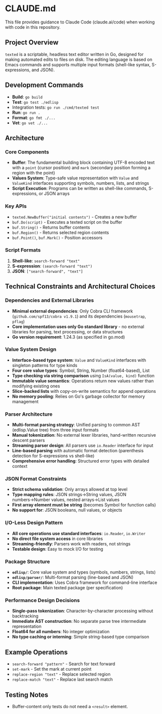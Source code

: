 # CLAUDE.md

This file provides guidance to Claude Code (claude.ai/code) when working with code in this repository.

## Project Overview

`texted` is a scriptable, headless text editor written in Go, designed for making automated edits to files on disk. The editing language is based on Emacs commands and supports multiple input formats (shell-like syntax, S-expressions, and JSON).

## Development Commands

- **Build**: `go build`
- **Test**: `go test ./edlisp`
- Integration tests: `go run ./cmd/texted test`
- **Run**: `go run .`
- **Format**: `go fmt ./...`
- **Vet**: `go vet ./...`

## Architecture

### Core Components

- **Buffer**: The fundamental building block containing UTF-8 encoded text with a `point` (cursor position) and `mark` (secondary position forming a region with the point)
- **Values System**: Type-safe value representation with `Value` and `ValueKind` interfaces supporting symbols, numbers, lists, and strings
- **Script Execution**: Programs can be written as shell-like commands, S-expressions, or JSON arrays

### Key APIs

- `texted.NewBuffer("initial contents")` - Creates a new buffer
- `buf.Do(script)` - Executes a texted script on the buffer
- `buf.String()` - Returns buffer contents
- `buf.Region()` - Returns selected region contents
- `buf.Point()`, `buf.Mark()` - Position accessors

### Script Formats

1. **Shell-like**: `search-forward "text"`
2. **S-expression**: `(search-forward "text")`  
3. **JSON**: `["search-forward", "text"]`

## Technical Constraints and Architectural Choices

### Dependencies and External Libraries

- **Minimal external dependencies**: Only Cobra CLI framework (`github.com/spf13/cobra v1.9.1`) and its dependencies (`mousetrap`, `pflag`)
- **Core implementation uses only Go standard library** - no external libraries for parsing, text processing, or data structures
- **Go version requirement**: 1.24.3 (as specified in go.mod)

### Value System Design

- **Interface-based type system**: `Value` and `ValueKind` interfaces with singleton patterns for type kinds
- **Four core value types**: Symbol, String, Number (float64-based), List
- **Type checking via string comparison** using `IsA(value, kind)` function
- **Immutable value semantics**: Operations return new values rather than modifying existing ones
- **Slice-backed lists** with copy-on-write semantics for append operations
- **No memory pooling**: Relies on Go's garbage collector for memory management

### Parser Architecture

- **Multi-format parsing strategy**: Unified parsing to common AST (edlisp.Value tree) from three input formats
- **Manual tokenization**: No external lexer libraries, hand-written recursive descent parsers
- **Streaming parser design**: All parsers use `io.Reader` interface for input
- **Line-based parsing** with automatic format detection (parenthesis detection for S-expressions vs shell-like)
- **Comprehensive error handling**: Structured error types with detailed context

### JSON Format Constraints

- **Strict schema validation**: Only arrays allowed at top level
- **Type mapping rules**: JSON strings→String values, JSON numbers→Number values, nested arrays→List values
- **First array element must be string** (becomes Symbol for function calls)
- **No support for**: JSON booleans, null values, or objects

### I/O-Less Design Pattern

- **All core operations use standard interfaces**: `io.Reader`, `io.Writer`
- **No direct file system access** in core libraries
- **Streaming-friendly**: Parsers work with readers, not strings
- **Testable design**: Easy to mock I/O for testing

### Package Structure

- **`edlisp/`**: Core value system and types (symbols, numbers, strings, lists)
- **`edlisp/parser/`**: Multi-format parsing (line-based and JSON)
- **CLI implementation**: Uses Cobra framework for command-line interface
- **Root package**: Main texted package (per specification)

### Performance Design Decisions

- **Single-pass tokenization**: Character-by-character processing without backtracking
- **Immediate AST construction**: No separate parse tree intermediate representation
- **Float64 for all numbers**: No integer optimization
- **No type caching or interning**: Simple string-based type comparison

## Example Operations

- `search-forward "pattern"` - Search for text forward
- `set-mark` - Set the mark at current point
- `replace-region "text"` - Replace selected region
- `replace-match "text"` - Replace last search match

## Testing Notes

- Buffer-content only tests do not need a `<result>` element.